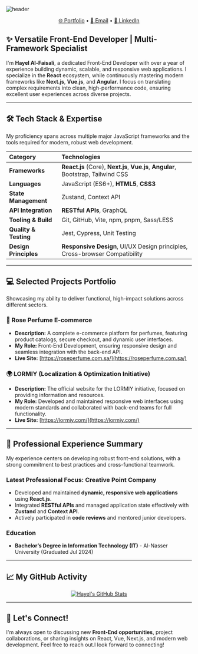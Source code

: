![header](https://capsule-render.vercel.app/api?type=soft&color=auto&height=200&section=header&text=HAYEL%20AL-FAISALI&fontSize=48&fontColor=ffffff)

<p align="center">
  <a href="https://hayel-alfaisali.vercel.app" target="_blank">🌐 Portfolio</a> •
  <a href="mailto:hayelalfaisali1@gmail.com">📧 Email</a> •
  <a href="https://linkedin.com/in/your-linkedin-profile" target="_blank">🔗 LinkedIn</a>
</p>

## ✨ Versatile Front-End Developer | Multi-Framework Specialist

I'm **Hayel Al-Faisali**, a dedicated Front-End Developer with over a year of experience building dynamic, scalable, and responsive web applications. I specialize in the **React** ecosystem, while continuously mastering modern frameworks like **Next.js**, **Vue.js**, and **Angular**. I focus on translating complex requirements into clean, high-performance code, ensuring excellent user experiences across diverse projects.

---

## 🛠️ Tech Stack & Expertise

My proficiency spans across multiple major JavaScript frameworks and the tools required for modern, robust web development.

| Category | Technologies |
| :--- | :--- |
| **Frameworks** | **React.js** (Core), **Next.js**, **Vue.js**, **Angular**, Bootstrap, Tailwind CSS |
| **Languages** | JavaScript (ES6+), **HTML5**, **CSS3** |
| **State Management** | Zustand, Context API |
| **API Integration** | **RESTful APIs**, GraphQL |
| **Tooling & Build** | Git, GitHub, Vite, npm, pnpm, Sass/LESS |
| **Quality & Testing** | Jest, Cypress, Unit Testing |
| **Design Principles** | **Responsive Design**, UI/UX Design principles, Cross-browser Compatibility |

---

## 💻 Selected Projects Portfolio

Showcasing my ability to deliver functional, high-impact solutions across different sectors.

### 🌹 Rose Perfume E-commerce
* **Description:** A complete e-commerce platform for perfumes, featuring product catalogs, secure checkout, and dynamic user interfaces.
* **My Role:** Front-End Development, ensuring responsive design and seamless integration with the back-end API.
* **Live Site:** [https://roseperfume.com.sa/](https://roseperfume.com.sa/)

### 🌍 LORMIY (Localization & Optimization Initiative)
* **Description:** The official website for the LORMIY initiative, focused on providing information and resources.
* **My Role:** Developed and maintained responsive web interfaces using modern standards and collaborated with back-end teams for full functionality.
* **Live Site:** [https://lormiy.com/](https://lormiy.com/)

---

## 🚀 Professional Experience Summary

My experience centers on developing robust front-end solutions, with a strong commitment to best practices and cross-functional teamwork.

### Latest Professional Focus: Creative Point Company
* Developed and maintained **dynamic, responsive web applications** using **React.js**.
* Integrated **RESTful APIs** and managed application state effectively with **Zustand** and **Context API**.
* Actively participated in **code reviews** and mentored junior developers.

### Education
* **Bachelor’s Degree in Information Technology (IT)** - Al-Nasser University (Graduated Jul 2024)

---

## 📈 My GitHub Activity

<p align="center">
  <a href="https://github.com/Hayelalfaisali">
    <img src="https://github-readme-stats.vercel.app/api?username=Hayelalfaisali&show_icons=true&theme=buefy&hide_title=true&count_private=true&disable_animations=true&line_height=25&hide_border=true" alt="Hayel's GitHub Stats" />
  </a>
</p>

---

## 💬 Let's Connect!

I'm always open to discussing new **Front-End opportunities**, project collaborations, or sharing insights on React, Vue, Next.js, and modern web development. Feel free to reach out.I look forward to connecting!
